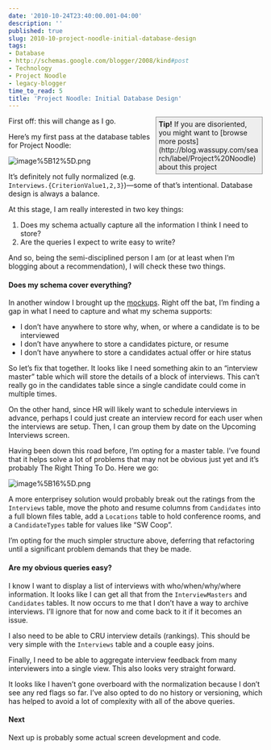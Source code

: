 ```yaml
---
date: '2010-10-24T23:40:00.001-04:00'
description: ''
published: true
slug: 2010-10-project-noodle-initial-database-design
tags:
- Database
- http://schemas.google.com/blogger/2008/kind#post
- Technology
- Project Noodle
- legacy-blogger
time_to_read: 5
title: 'Project Noodle: Initial Database Design'
---
```


<div style="border-bottom: #888 1px solid; border-left: #888 1px solid; padding-bottom: 5px; background-color: #eee; margin: 0px auto; padding-left: 5px; width: 200px; padding-right: 5px; float: right; border-top: #888 1px solid; border-right: #888 1px solid; padding-top: 5px;"><strong>Tip!</strong> If you are disoriented, you might want to [browse more posts](http://blog.wassupy.com/search/label/Project%20Noodle) about this project</div>

First off: this will change as I go.

Here’s my first pass at the database tables for Project Noodle:

![image%5B12%5D.png](image%5B12%5D.png)

It’s definitely not fully normalized (e.g. <code>Interviews.{CriterionValue1,2,3}</code>)—some of that’s intentional. Database design is always a balance.

At this stage, I am really interested in two key things:  <ol>   <li>Does my schema actually capture all the information I think I need to store? </li>    <li>Are the queries I expect to write easy to write? </li> </ol>

And so, being the semi-disciplined person I am (or at least when I’m blogging about a recommendation), I will check these two things.   <h4>Does my schema cover everything?</h4>

In another window I brought up the [mockups](../2010/2010-09-my-new-project-initial-mockups.html). Right off the bat, I’m finding a gap in what I need to capture and what my schema supports:  <ul>   <li>I don’t have anywhere to store why, when, or where a candidate is to be interviewed </li>    <li>I don’t have anywhere to store a candidates picture, or resume </li>    <li>I don’t have anywhere to store a candidates actual offer or hire status </li> </ul>

So let’s fix that together. It looks like I need something akin to an “interview master” table which will store the details of a block of interviews. This can’t really go in the candidates table since a single candidate could come in multiple times. 

On the other hand, since HR will likely want to schedule interviews in advance, perhaps I could just create an interview record for each user when the interviews are setup. Then, I can group them by date on the Upcoming Interviews screen. 

Having been down this road before, I’m opting for a master table. I’ve found that it helps solve a lot of problems that may not be obvious just yet and it’s probably The Right Thing To Do. Here we go:

![image%5B16%5D.png](image%5B16%5D.png)

A more enterprisey solution would probably break out the ratings from the <code>Interviews</code> table, move the photo and resume columns from <code>Candidates</code> into a full blown files table, add a <code>Locations</code> table to hold conference rooms, and a <code>CandidateTypes</code> table for values like “SW Coop”. 

I’m opting for the much simpler structure above, deferring that refactoring until a significant problem demands that they be made.  <h4>Are my obvious queries easy?</h4>

I know I want to display a list of interviews with who/when/why/where information. It looks like I can get all that from the <code>InterviewMasters</code> and <code>Candidates</code> tables. It now occurs to me that I don’t have a way to archive interviews. I’ll ignore that for now and come back to it if it becomes an issue.

I also need to be able to CRU interview details (rankings). This should be very simple with the <code>Interviews</code> table and a couple easy joins.

Finally, I need to be able to aggregate interview feedback from many interviewers into a single view. This also looks very straight forward.

It looks like I haven’t gone overboard with the normalization because I don’t see any red flags so far. I’ve also opted to do no history or versioning, which has helped to avoid a lot of complexity with all of the above queries.  <h4>Next</h4>

Next up is probably some actual screen development and code.